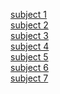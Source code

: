 <a href="part3/sub-01.html">subject 1</a><br>
<a href="part30/sub-01.html">subject 2</a><br>
<a href="part242/sub-01.html">subject 3</a><br>
<a href="sr no 250/sub-01.html">subject 4</a><br>
<a href="sr no 275/sub-01.html">subject 5</a><br>
<a href="sr no 310/sub-01.html">subject 6</a><br>
<a href="sr no 387/sub-01.html">subject 7</a><br>
